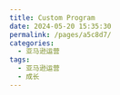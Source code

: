 ```yaml
---
title: Custom Program
date: 2024-05-20 15:35:30
permalink: /pages/a5c8d7/
categories: 
  - 亚马逊运营
tags: 
  - 亚马逊运营
  - 成长
---
```

